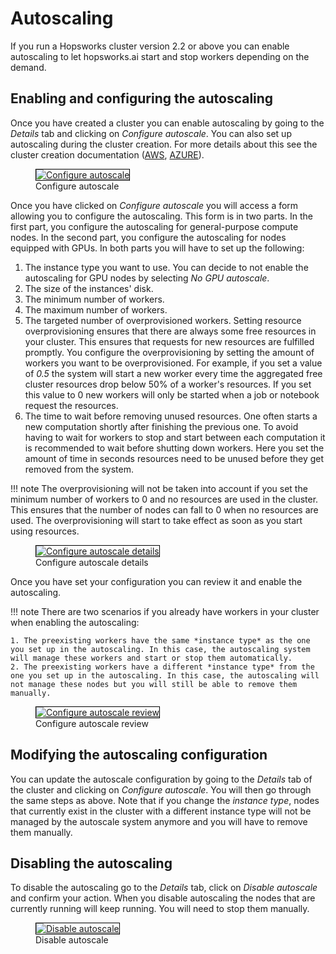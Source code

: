 # Autoscaling
If you run a Hopsworks cluster version 2.2 or above you can enable autoscaling to let hopsworks.ai start and stop workers depending on the demand.

## Enabling and configuring the autoscaling
Once you have created a cluster you can enable autoscaling by going to the *Details* tab and clicking on *Configure autoscale*.
You can also set up autoscaling during the cluster creation. For more details about this see the cluster creation documentation ([AWS](./aws/cluster_creation.md#autoscaling-workers-configuration), [AZURE](./azure/cluster_creation.md#autoscaling-workers-configuration)).

<p align="center">
  <figure>
    <a  href="../../assets/images/hopsworksai/configure_autoscale.png">
      <img style="border: 1px solid #000" src="../../assets/images/hopsworksai/configure_autoscale.png" alt="Configure autoscale">
    </a>
    <figcaption>Configure autoscale</figcaption>
  </figure>
</p>

Once you have clicked on *Configure autoscale* you will access a form allowing you to configure the autoscaling. This form is in two parts. In the first part, you configure the autoscaling for general-purpose compute nodes. In the second part, you configure the autoscaling for nodes equipped with GPUs. In both parts you will have to set up the following:

1. The instance type you want to use. You can decide to not enable the autoscaling for GPU nodes by selecting *No GPU autoscale*.
2. The size of the instances' disk.
3. The minimum number of workers. 
4. The maximum number of workers.
5. The targeted number of overprovisioned workers. Setting resource overprovisioning ensures that there are always some free resources in your cluster. This ensures that requests for new resources are fulfilled promptly. You configure the overprovisioning by setting the amount of workers you want to be overprovisioned. For example, if you set a value of *0.5* the system will start a new worker every time the aggregated free cluster resources drop below 50% of a worker's resources. If you set this value to 0 new workers will only be started when a job or notebook request the resources.
6. The time to wait before removing unused resources. One often starts a new computation shortly after finishing the previous one. To avoid having to wait for workers to stop and start between each computation it is recommended to wait before shutting down workers. Here you set the amount of time in seconds resources need to be unused before they get removed from the system.

!!! note
    The overprovisioning will not be taken into account if you set the minimum number of workers to 0 and no resources are used in the cluster. This ensures that the number of nodes can fall to 0 when no resources are used. The overprovisioning will start to take effect as soon as you start using resources.

<p align="center">
  <figure>
    <a  href="../../assets/images/hopsworksai/configure_autoscale_2.png">
      <img style="border: 1px solid #000" src="../../assets/images/hopsworksai/configure_autoscale_2.png" alt="Configure autoscale details">
    </a>
    <figcaption>Configure autoscale details</figcaption>
  </figure>
</p>

Once you have set your configuration you can review it and enable the autoscaling.

!!! note
    There are two scenarios if you already have workers in your cluster when enabling the autoscaling:
    
    1. The preexisting workers have the same *instance type* as the one you set up in the autoscaling. In this case, the autoscaling system will manage these workers and start or stop them automatically.
    2. The preexisting workers have a different *instance type* from the one you set up in the autoscaling. In this case, the autoscaling will not manage these nodes but you will still be able to remove them manually.

<p align="center">
  <figure>
    <a  href="../../assets/images/hopsworksai/configure_autoscale_review.png">
      <img style="border: 1px solid #000" src="../../assets/images/hopsworksai/configure_autoscale_review.png" alt="Configure autoscale review">
    </a>
    <figcaption>Configure autoscale review</figcaption>
  </figure>
</p>

## Modifying the autoscaling configuration
You can update the autoscale configuration by going to the *Details* tab of the cluster and clicking on *Configure autoscale*. You will then go through the same steps as above. Note that if you change the *instance type*, nodes that currently exist in the cluster with a different instance type will not be managed by the autoscale system anymore and you will have to remove them manually. 

## Disabling the autoscaling
To disable the autoscaling go to the *Details* tab, click on *Disable autoscale* and confirm your action. When you disable autoscaling the nodes that are currently running will keep running. You will need to stop them manually.

<p align="center">
  <figure>
    <a  href="../../assets/images/hopsworksai/disable_autoscale.png">
      <img style="border: 1px solid #000" src="../../assets/images/hopsworksai/disable_autoscale.png" alt="Disable autoscale">
    </a>
    <figcaption>Disable autoscale</figcaption>
  </figure>
</p>
